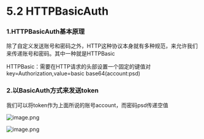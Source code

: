 # 5.2 HTTPBasicAuth

### 1.HTTPBasicAuth基本原理
除了自定义发送账号和密码之外，HTTP这种协议本身就有多种规范，来允许我们来传递账号和密码。其中一种就是HTTPBasic

HTTPBasic：需要在HTTP请求的头部设置一个固定的键值对key=Authorization,value=basic base64(account:psd)

### 2.以BasicAuth方式来发送token
我们可以将token作为上面所说的账号account，而密码psd传递空值

![image.png](https://upload-images.jianshu.io/upload_images/7220971-b8865624102b86f1.png?imageMogr2/auto-orient/strip%7CimageView2/2/w/1240)

![image.png](https://upload-images.jianshu.io/upload_images/7220971-923d0fec7d96b390.png?imageMogr2/auto-orient/strip%7CimageView2/2/w/1240)

